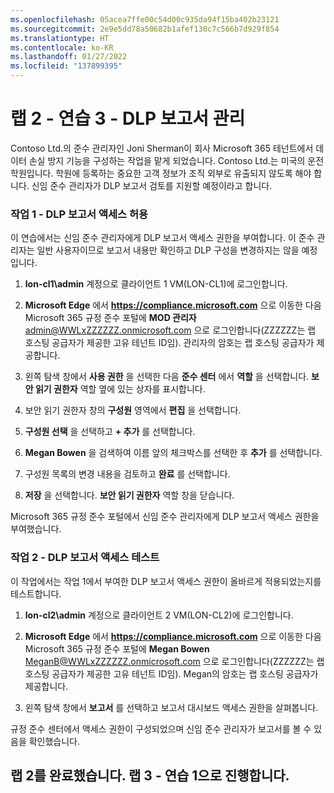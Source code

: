 ```yaml
---
ms.openlocfilehash: 05acea7ffe00c54d00c935da94f15ba402b23121
ms.sourcegitcommit: 2e9e5dd78a50682b1afef130c7c566b7d929f854
ms.translationtype: HT
ms.contentlocale: ko-KR
ms.lasthandoff: 01/27/2022
ms.locfileid: "137899395"
---
```

# <a name="lab-2---exercise-3---manage-dlp-reports"></a>랩 2 - 연습 3 - DLP 보고서 관리

Contoso Ltd.의 준수 관리자인 Joni Sherman이 회사 Microsoft 365 테넌트에서 데이터 손실 방지 기능을 구성하는 작업을 맡게 되었습니다. Contoso Ltd.는 미국의 운전학원입니다. 학원에 등록하는 중요한 고객 정보가 조직 외부로 유출되지 않도록 해야 합니다. 신임 준수 관리자가 DLP 보고서 검토를 지원할 예정이라고 합니다.

### <a name="task-1---grant-access-to-dlp-reports"></a>작업 1 - DLP 보고서 액세스 허용

이 연습에서는 신임 준수 관리자에게 DLP 보고서 액세스 권한을 부여합니다. 이 준수 관리자는 일반 사용자이므로 보고서 내용만 확인하고 DLP 구성을 변경하지는 않을 예정입니다.

1. **lon-cl1\admin** 계정으로 클라이언트 1 VM(LON-CL1)에 로그인합니다.

2. **Microsoft Edge** 에서 **https://compliance.microsoft.com** 으로 이동한 다음 Microsoft 365 규정 준수 포털에 **MOD 관리자** admin@WWLxZZZZZZ.onmicrosoft.com 으로 로그인합니다(ZZZZZZ는 랩 호스팅 공급자가 제공한 고유 테넌트 ID임).  관리자의 암호는 랩 호스팅 공급자가 제공합니다.

3. 왼쪽 탐색 창에서 **사용 권한** 을 선택한 다음 **준수 센터** 에서 **역할** 을 선택합니다.  **보안 읽기 권한자** 역할 옆에 있는 상자를 표시합니다.

4. 보안 읽기 권한자 창의 **구성원** 영역에서 **편집** 을 선택합니다.

5. **구성원 선택** 을 선택하고 **+ 추가** 를 선택합니다.

6. **Megan Bowen** 을 검색하여 이름 앞의 체크박스를 선택한 후 **추가** 를 선택합니다.

7. 구성원 목록의 변경 내용을 검토하고 **완료** 를 선택합니다.

8. **저장** 을 선택합니다. **보안 읽기 권한자** 역할 창을 닫습니다.

Microsoft 365 규정 준수 포털에서 신임 준수 관리자에게 DLP 보고서 액세스 권한을 부여했습니다.

### <a name="task-2---test-access-to-dlp-reports"></a>작업 2 - DLP 보고서 액세스 테스트

이 작업에서는 작업 1에서 부여한 DLP 보고서 액세스 권한이 올바르게 적용되었는지를 테스트합니다.

1. **lon-cl2\admin** 계정으로 클라이언트 2 VM(LON-CL2)에 로그인합니다.

2. **Microsoft Edge** 에서 **https://compliance.microsoft.com** 으로 이동한 다음 Microsoft 365 규정 준수 포털에 **Megan Bowen** MeganB@WWLxZZZZZZ.onmicrosoft.com 으로 로그인합니다(ZZZZZZ는 랩 호스팅 공급자가 제공한 고유 테넌트 ID임).  Megan의 암호는 랩 호스팅 공급자가 제공합니다.

3. 왼쪽 탐색 창에서 **보고서** 를 선택하고 보고서 대시보드 액세스 권한을 살펴봅니다.

규정 준수 센터에서 액세스 권한이 구성되었으며 신임 준수 관리자가 보고서를 볼 수 있음을 확인했습니다.

## <a name="you-have-completed-the-lab-2-proceed-to-lab-3---exercise-1"></a>랩 2를 완료했습니다. 랩 3 - 연습 1으로 진행합니다.
